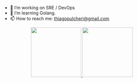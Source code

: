 - 🔭 I’m working on SRE / DevOps
- 🌱 I’m learning Golang.
- 📫 How to reach me: thiagopulcheri@gmail.com


<div align="center">
  <a href="https://github.com/tpulcheri">
  <img height="160em" src="https://github-readme-stats.vercel.app/api?username=tpulcheri&show_icons=true&theme=dark&include_all_commits=true&count_private=true"/>
  <img height="160em" src="https://github-readme-stats.vercel.app/api/top-langs/?username=tpulcheri&layout=compact&langs_count=7&theme=dark"/>
</div>
